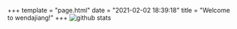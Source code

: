 +++
template = "page.html"
date = "2021-02-02 18:39:18"
title = "Welcome to wendajiang!"
+++
![github stats](https://github-readme-stats.vercel.app/api?username=wendajiang&show_icons=true)

